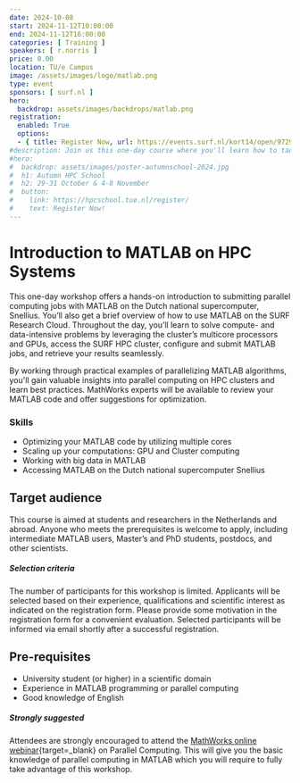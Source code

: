 ```yaml
---
date: 2024-10-08
start: 2024-11-12T10:00:00
end: 2024-11-12T16:00:00
categories: [ Training ]
speakers: [ r.norris ]
price: 0.00
location: TU/e Campus
image: /assets/images/logo/matlab.png
type: event
sponsors: [ surf.nl ]
hero:
  backdrop: assets/images/backdrops/matlab.png
registration:
  enabled: True
  options:
  - { title: Register Now, url: https://events.surf.nl/kort14/open/97298a30-3e1f-4d55-a450-55305393d810, qr: true }
#description: Join us this one-day course where you'll learn how to tackle compute- and data-intensive problems using multicore processors and GPUs on the SURF HPC cluster.
#hero:
#  backdrop: assets/images/poster-autumnschool-2024.jpg
#  h1: Autumn HPC School
#  h2: 29-31 October & 4-8 November
#  button:
#    link: https://hpcschool.tue.nl/register/
#    text: Register Now!
---
```


# Introduction to MATLAB on HPC Systems

This one-day workshop offers a hands-on introduction to submitting parallel computing jobs with MATLAB on the Dutch national supercomputer, Snellius. You’ll also get a brief overview of how to use MATLAB on the SURF Research Cloud. Throughout the day, you’ll learn to solve compute- and data-intensive problems by leveraging the cluster’s multicore processors and GPUs, access the SURF HPC cluster, configure and submit MATLAB jobs, and retrieve your results seamlessly.

<!-- more -->

By working through practical examples of parallelizing MATLAB algorithms, you'll gain valuable insights into parallel computing on HPC clusters and learn best practices. MathWorks experts will be available to review your MATLAB code and offer suggestions for optimization.

### Skills

- Optimizing your MATLAB code by utilizing multiple cores
- Scaling up your computations: GPU and Cluster computing
- Working with big data in MATLAB
- Accessing MATLAB on the Dutch national supercomputer Snellius

## Target audience

This course is aimed at students and researchers in the Netherlands and abroad. Anyone who meets the prerequisites is welcome to apply, including intermediate MATLAB users, Master’s and PhD students, postdocs, and other scientists.

##### Selection criteria
The number of participants for this workshop is limited. Applicants will be selected based on their experience, qualifications and scientific interest as indicated on the registration form. Please provide some motivation in the registration form for a convenient evaluation. Selected participants will be informed via email shortly after a successful registration.

## Pre-requisites

- University student (or higher) in a scientific domain
- Experience in MATLAB programming or parallel computing
- Good knowledge of English

##### Strongly suggested

Attendees are strongly encouraged to attend the [MathWorks online webinar](https://www.mathworks.com/company/events/seminars/parallel-computing-with-matlab-4569100.html){target=_blank} on Parallel Computing. This will give you the basic knowledge of parallel computing in MATLAB which you will require to fully take advantage of this workshop. 